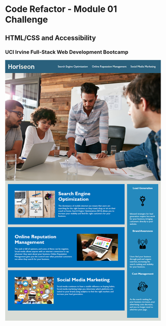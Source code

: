 # Code Refactor - Module 01 Challenge
## HTML/CSS and Accessibility
### UCI Irvine Full-Stack Web Development Bootcamp 



![Screenshot of Webpage](./01-html-css-git-homework-demo.png) 



